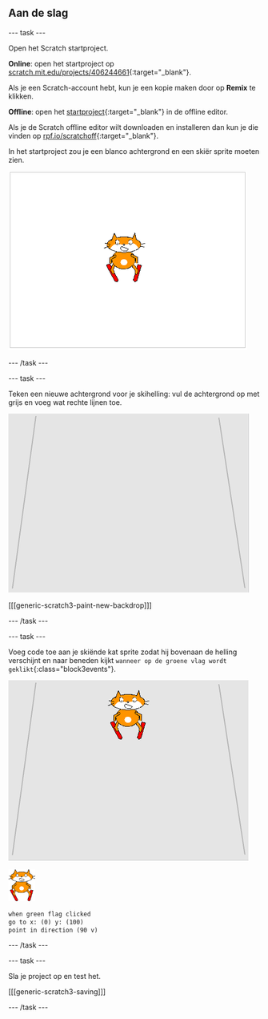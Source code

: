 ## Aan de slag

--- task ---

Open het Scratch startproject.

**Online**: open het startproject op [scratch.mit.edu/projects/406244661](https://scratch.mit.edu/projects/406244661){:target="_blank"}.

Als je een Scratch-account hebt, kun je een kopie maken door op **Remix** te klikken.

**Offline**: open het [startproject](https://rpf.io/p/nl-NL/scratch-cat-goes-skiing-go){:target="_blank"} in de offline editor.

Als je de Scratch offline editor wilt downloaden en installeren dan kun je die vinden op [rpf.io/scratchoff](https://rpf.io/scratchoff){:target="_blank"}.

In het startproject zou je een blanco achtergrond en een skiër sprite moeten zien.

![start projecten](images/starter_project.png)

--- /task ---

--- task ---

Teken een nieuwe achtergrond voor je skihelling: vul de achtergrond op met grijs en voeg wat rechte lijnen toe.

![skihelling achtergrond](images/backdrop.png)

[[[generic-scratch3-paint-new-backdrop]]]

--- /task ---

--- task ---

Voeg code toe aan je skiënde kat sprite zodat hij bovenaan de helling verschijnt en naar beneden kijkt `wanneer op de groene vlag wordt geklikt`{:class="block3events"}.

![skiër op helling](images/skier_on_the_slope.png)

![skiër sprite](images/skier_sprite_small.png)

```blocks3
when green flag clicked
go to x: (0) y: (100)
point in direction (90 v)
```

--- /task ---

--- task ---

Sla je project op en test het.

[[[generic-scratch3-saving]]]

--- /task ---
